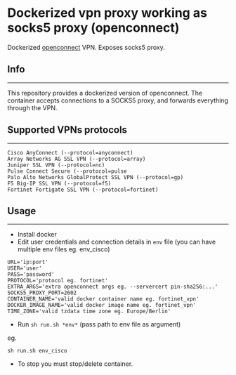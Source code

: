 # Dockerized vpn proxy working as socks5 proxy (openconnect)

Dockerized [openconnect](https://www.infradead.org/openconnect/) VPN. Exposes socks5 proxy.

## Info
___

This repository provides a dockerized version of openconnect. The container accepts connections to a SOCKS5 proxy, and forwards everything through the VPN.

## Supported VPNs protocols
___

```
Cisco AnyConnect (--protocol=anyconnect)
Array Networks AG SSL VPN (--protocol=array)
Juniper SSL VPN (--protocol=nc)
Pulse Connect Secure (--protocol=pulse
Palo Alto Networks GlobalProtect SSL VPN (--protocol=gp)
F5 Big-IP SSL VPN (--protocol=f5)
Fortinet Fortigate SSL VPN (--protocol=fortinet)
```

## Usage
___

- Install docker
- Edit user credentials and connection details in  ```env``` file (you can have multiple env files eg. env_cisco)
```
URL='ip:port'
USER='user'
PASS='password'
PROTOCOL='protocol eg. fortinet'
EXTRA_ARGS='extra openconnect args eg. --servercert pin-sha256:...'
SOCKS5_PROXY_PORT=2602
CONTAINER_NAME='valid docker container name eg. fortinet_vpn'
DOCKER_IMAGE_NAME='valid docker image name eg. fortinet_vpn'
TIME_ZONE='valid tzdata time zone eg. Europe/Berlin'
```
- Run ```sh run.sh *env*``` (pass path to env file as argument)

eg.

```
sh run.sh env_cisco
```
- To stop you must stop/delete container. 

